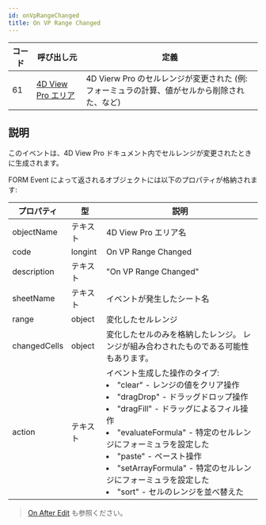 ```yaml
---
id: onVpRangeChanged
title: On VP Range Changed
---
```


| コード | 呼び出し元                                                  | 定義                                                      |
| --- | ------------------------------------------------------ | ------------------------------------------------------- |
| 61  | [4D View Pro エリア](FormObjects/viewProArea_overview.md) | 4D Vierw Pro のセルレンジが変更された (例: フォーミュラの計算、値がセルから削除された、など) |

## 説明

このイベントは、4D View Pro ドキュメント内でセルレンジが変更されたときに生成されます。

FORM Event によって返されるオブジェクトには以下のプロパティが格納されます:

| プロパティ        | 型       | 説明                                                                                                                                                                                             |
| ------------ | ------- | ---------------------------------------------------------------------------------------------------------------------------------------------------------------------------------------------- |
| objectName   | テキスト    | 4D View Pro エリア名                                                                                                                                                                               |
| code         | longint | On VP Range Changed                                                                                                                                                                            |
| description  | テキスト    | "On VP Range Changed"                                                                                                                                                                          |
| sheetName    | テキスト    | イベントが発生したシート名                                                                                                                                                                                  |
| range        | object  | 変化したセルレンジ                                                                                                                                                                                      |
| changedCells | object  | 変化したセルのみを格納したレンジ。 レンジが組み合わされたものである可能性もあります。                                                                                                                                                    |
| action       | テキスト    | イベント生成した操作のタイプ:<li>"clear" - レンジの値をクリア操作</li><li>"dragDrop" - ドラッグドロップ操作</li><li>"dragFill" - ドラッグによるフィル操作</li><li>"evaluateFormula" - 特定のセルレンジにフォーミュラを設定した</li><li>"paste" - ペースト操作</li><li>"setArrayFormula" - 特定のセルレンジにフォーミュラを設定した</li><li>"sort" - セルのレンジを並べ替えた</li> |
> [On After Edit](onAfterEdit.md) も参照ください。 
